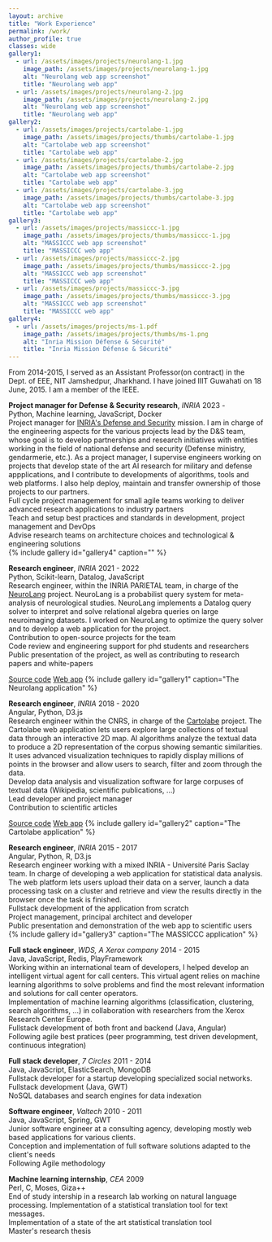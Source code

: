 ```yaml
---
layout: archive
title: "Work Experience"
permalink: /work/
author_profile: true
classes: wide
gallery1:
  - url: /assets/images/projects/neurolang-1.jpg
    image_path: /assets/images/projects/neurolang-1.jpg
    alt: "Neurolang web app screenshot"
    title: "Neurolang web app"
  - url: /assets/images/projects/neurolang-2.jpg
    image_path: /assets/images/projects/neurolang-2.jpg
    alt: "Neurolang web app screenshot"
    title: "Neurolang web app"
gallery2:
  - url: /assets/images/projects/cartolabe-1.jpg
    image_path: /assets/images/projects/thumbs/cartolabe-1.jpg
    alt: "Cartolabe web app screenshot"
    title: "Cartolabe web app"
  - url: /assets/images/projects/cartolabe-2.jpg
    image_path: /assets/images/projects/thumbs/cartolabe-2.jpg
    alt: "Cartolabe web app screenshot"
    title: "Cartolabe web app"
  - url: /assets/images/projects/cartolabe-3.jpg
    image_path: /assets/images/projects/thumbs/cartolabe-3.jpg
    alt: "Cartolabe web app screenshot"
    title: "Cartolabe web app"
gallery3:
  - url: /assets/images/projects/massiccc-1.jpg
    image_path: /assets/images/projects/thumbs/massiccc-1.jpg
    alt: "MASSICCC web app screenshot"
    title: "MASSICCC web app"
  - url: /assets/images/projects/massiccc-2.jpg
    image_path: /assets/images/projects/thumbs/massiccc-2.jpg
    alt: "MASSICCC web app screenshot"
    title: "MASSICCC web app"
  - url: /assets/images/projects/massiccc-3.jpg
    image_path: /assets/images/projects/thumbs/massiccc-3.jpg
    alt: "MASSICCC web app screenshot"
    title: "MASSICCC web app"
gallery4:
  - url: /assets/images/projects/ms-1.pdf
    image_path: /assets/images/projects/thumbs/ms-1.png
    alt: "Inria Mission Défense & Sécurité"
    title: "Inria Mission Défense & Sécurité"
---
```

<!-- Raushan Edit here -->
From 2014-2015, I served as an Assistant Professor(on contract) in the Dept. of EEE, NIT Jamshedpur, Jharkhand. I have joined IIIT Guwahati on 18 June, 2015. I am a member of the IEEE.

**Project manager for Defense & Security research**, *INRIA* <span class="pull-right">2023 - </span>  
<span class="small-grey"><i class="fas fa-tools" aria-hidden="true"></i> Python, Machine learning, JavaScript, Docker</span>  
Project manager for [INRIA's Defense and Security](https://www.inria.fr/fr/mission-securite-defense-bilan-frederique-segond) mission. I am in charge of the engineering aspects for the various projects lead by the D&S team, whose goal is to develop partnerships and research initiatives with entities working in the field of national defense and security (Defense ministry, gendarmerie, etc.). As a project manager, I supervise engineers working on projects that develop state of the art AI research for military and defense appplications, and I contribute to developments of algorithms, tools and web platforms. I also help deploy, maintain and transfer ownership of those projects to our partners.  
<i class="fas fa-plus small-grey"></i> Full cycle project management for small agile teams working to deliver advanced research applications to industry partners  
<i class="fas fa-plus small-grey"></i> Teach and setup best practices and standards in development, project management and DevOps  
<i class="fas fa-plus small-grey"></i> Advise research teams on architecture choices and technological & engineering solutions  
{% include gallery id="gallery4" caption="" %}


**Research engineer**, *INRIA* <span class="pull-right">2021 - 2022</span>  
<span class="small-grey"><i class="fas fa-tools" aria-hidden="true"></i> Python, Scikit-learn, Datalog, JavaScript</span>  
Research engineer, within the INRIA PARIETAL team, in charge of the [NeuroLang](https://neurolang.github.io/) project. NeuroLang is a probabilist query system for meta-analysis of neurological studies. NeuroLang implements a Datalog query solver to interpret and solve relational algebra queries on large neuroimaging datasets. I worked on NeuroLang to optimize the query solver and to develop a web application for the project.  
<i class="fas fa-plus small-grey"></i> Contribution to open-source projects for the team  
<i class="fas fa-plus small-grey"></i> Code review and engineering support for phd students and researchers  
<i class="fas fa-plus small-grey"></i> Public presentation of the project, as well as contributing to research papers and white-papers  

<span class="small-grey"><i class="fab fa-fw fa-github" aria-hidden="true"></i>[Source code](https://github.com/NeuroLang/NeuroLang)</span>
<span class="small-grey"><i class="fab fa-fw fa-chrome" aria-hidden="true"></i>[Web app](http://neurolang-u18.saclay.inria.fr/)</span>
{% include gallery id="gallery1" caption="The Neurolang application" %}


**Research engineer**, *INRIA* <span class="pull-right">2018 - 2020</span>  
<span class="small-grey"><i class="fas fa-tools" aria-hidden="true"></i> Angular, Python, D3.js</span>  
Research engineer within the CNRS, in charge of the [Cartolabe](https://cartolabe.fr/) project. The Cartolabe web application lets users explore large collections of textual data through an interactive 2D map. AI algorithms analyze the textual data to produce a 2D representation of the corpus showing semantic similarities. It uses advanced visualization techniques to rapidly display millions of points in the browser and allow users to search, filter and zoom through the data.  
<i class="fas fa-plus small-grey"></i> Develop data analysis and visualization software for large corpuses of textual data (Wikipedia, scientific publications, …)  
<i class="fas fa-plus small-grey"></i> Lead developer and project manager  
<i class="fas fa-plus small-grey"></i> Contribution to scientific articles  

<span class="small-grey"><i class="fab fa-fw fa-github" aria-hidden="true"></i>[Source code](https://gitlab.inria.fr/cartolabe/cartolabe-visu)</span>
<span class="small-grey"><i class="fab fa-fw fa-chrome" aria-hidden="true"></i>[Web app](https://cartolabe.fr/)</span>
{% include gallery id="gallery2" caption="The Cartolabe application" %}


**Research engineer**, *INRIA* <span class="pull-right">2015 - 2017</span>  
<span class="small-grey"><i class="fas fa-tools" aria-hidden="true"></i> Angular, Python, R, D3.js</span>  
Research engineer working with a mixed INRIA - Université Paris Saclay team. In charge of developing a web application for statistical data analysis. The web platform lets users upload their data on a server, launch a data processing task on a cluster and retrieve and view the results directly in the browser once the task is finished.  
<i class="fas fa-plus small-grey"></i> Fullstack development of the application from scratch  
<i class="fas fa-plus small-grey"></i> Project management, principal architect and developer  
<i class="fas fa-plus small-grey"></i> Public presentation and demonstration of the web app to scientific users  
{% include gallery id="gallery3" caption="The MASSICCC application" %}


**Full stack engineer**, *WDS, A Xerox company* <span class="pull-right">2014 - 2015</span>  
<span class="small-grey"><i class="fas fa-tools" aria-hidden="true"></i> Java, JavaScript, Redis, PlayFramework</span>  
Working within an international team of developers, I helped develop an intelligent virtual agent for call centers. This virtual agent relies on machine learning algorithms to solve problems and find the most relevant information and solutions for call center operators.  
<i class="fas fa-plus small-grey"></i> Implementation of machine learning algorithms (classification, clustering, search algorithms, …) in collaboration with researchers from the Xerox Research Center Europe.  
<i class="fas fa-plus small-grey"></i> Fullstack development of both front and backend (Java, Angular)  
<i class="fas fa-plus small-grey"></i> Following agile best pratices (peer programming, test driven development, continuous integration)  


**Full stack developer**, *7 Circles* <span class="pull-right">2011 - 2014</span>  
<span class="small-grey"><i class="fas fa-tools" aria-hidden="true"></i> Java, JavaScript, ElasticSearch, MongoDB</span>  
Fullstack developer for a startup developing specialized social networks.  
<i class="fas fa-plus small-grey"></i> Fullstack development (Java, GWT)  
<i class="fas fa-plus small-grey"></i> NoSQL databases and search engines for data indexation  


**Software engineer**, *Valtech* <span class="pull-right">2010 - 2011</span>  
<span class="small-grey"><i class="fas fa-tools" aria-hidden="true"></i> Java, JavaScript, Spring, GWT</span>  
Junior software engineer at a consulting agency, developing mostly web based applications for various clients.  
<i class="fas fa-plus small-grey"></i> Conception and implementation of full software solutions adapted to the client's needs  
<i class="fas fa-plus small-grey"></i> Following Agile methodology  


**Machine learning internship**, *CEA* <span class="pull-right">2009</span>  
<span class="small-grey"><i class="fas fa-tools" aria-hidden="true"></i> Perl, C, Moses, Giza++</span>  
End of study intership in a research lab working on natural language processing. Implementation of a statistical translation tool for text messages.  
<i class="fas fa-plus small-grey"></i> Implementation of a state of the art statistical translation tool  
<i class="fas fa-plus small-grey"></i> Master's research thesis  


